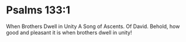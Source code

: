 # Psalms 133:1

When Brothers Dwell in Unity A Song of Ascents. Of David. Behold, how good and pleasant it is when brothers dwell in unity!
